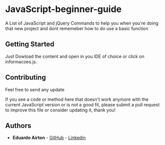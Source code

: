 # JavaScript-beginner-guide

A List of JavaScript and jQuery Commands to help you when you're doing that new project and dont rememeber how to do use a basic function

## Getting Started

Just Dowload the content and open in you IDE of choice or click on informacoes.js.

## Contributing

Feel free to send any update 

If you see a code or method here that doesn't work anymore with the current JavaScript version or is not a good fit, please submit a pull request to improve this file or consider updating it, thank you!

## Authors

* **Eduardo Airton** - [GitHub](https://github.com/EduardoAirton) - [Linkedin](https://www.linkedin.com/in/eduardo-airton/)
